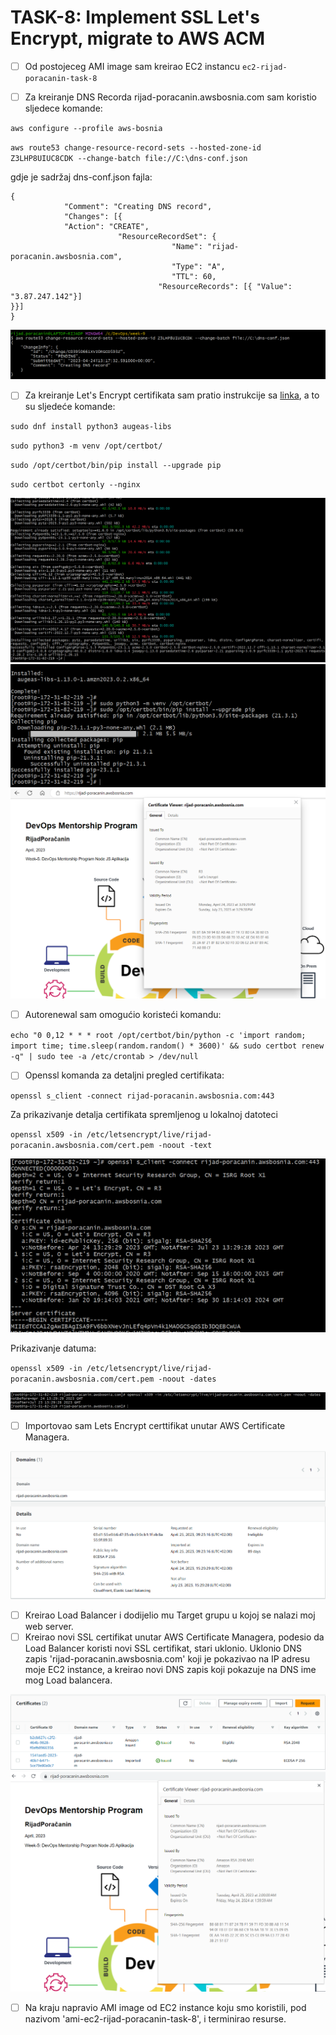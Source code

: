 # TASK-8: Implement SSL Let's Encrypt, migrate to AWS ACM 

* [ ]  Od postojeceg AMI image sam kreirao EC2 instancu `ec2-rijad-poracanin-task-8`

* [ ]  Za kreiranje DNS Recorda rijad-poracanin.awsbosnia.com sam koristio sljedece komande:

``
aws configure --profile aws-bosnia
``

``aws route53 change-resource-record-sets --hosted-zone-id Z3LHP8UIUC8CDK --change-batch file://C:\dns-conf.json``

gdje je sadržaj dns-conf.json fajla:

```
{
            "Comment": "Creating DNS record",
            "Changes": [{
            "Action": "CREATE",
                        "ResourceRecordSet": {
                                    "Name": "rijad-poracanin.awsbosnia.com",
                                    "Type": "A",
                                    "TTL": 60,
                                 "ResourceRecords": [{ "Value": "3.87.247.142"}]
}}]
}
```

![s1](Screenshots/CreatingDNSRecord.PNG)


* [ ] Za kreiranje Let's Encrypt certifikata sam pratio instrukcije sa [linka](https://certbot.eff.org/instructions?ws=nginx&os=pip), a to su sljedeće komande:

`sudo dnf install python3 augeas-libs`

`sudo python3 -m venv /opt/certbot/`

`sudo /opt/certbot/bin/pip install --upgrade pip`

`sudo certbot certonly --nginx`

![s1](Screenshots/InstallCertbot.PNG)
![s1](Screenshots/Pip-installation.PNG)
![s1](Screenshots/Certificate.PNG)


* [ ] Autorenewal sam omogućio koristeći komandu:

`echo "0 0,12 * * * root /opt/certbot/bin/python -c 'import random; import time; time.sleep(random.random() * 3600)' && sudo certbot renew -q" | sudo tee -a /etc/crontab > /dev/null`


* [ ] Openssl komanda za detaljni pregled certifikata:

`openssl s_client -connect rijad-poracanin.awsbosnia.com:443`

Za prikazivanje detalja certifikata spremljenog u lokalnoj datoteci

`openssl x509 -in /etc/letsencrypt/live/rijad-poracanin.awsbosnia.com/cert.pem -noout -text`

![s1](Screenshots/OpenSSL-details.PNG)

Prikazivanje datuma:

`openssl x509 -in /etc/letsencrypt/live/rijad-poracanin.awsbosnia.com/cert.pem -noout -dates`

![s1](Screenshots/OpenSSL-dates.PNG)

* [ ] Importovao sam Lets Encrypt certtifikat unutar AWS Certificate Managera.

![s1](Screenshots/Imported-in-CertManager.PNG)

* [ ] Kreirao Load Balancer i dodijelio mu Target grupu u kojoj se nalazi moj web server.
* [ ] Kreirao novi SSL certifikat unutar AWS Certificate Managera, podesio da Load Balancer koristi novi SSL certifikat, stari uklonio.
Uklonio DNS zapis 'rijad-poracanin.awsbosnia.com' koji je pokazivao na IP adresu moje EC2 instance, a kreirao novi DNS zapis koji pokazuje na DNS ime mog Load balancera.

![s1](Screenshots/AWSCertManager.PNG)
![s1](Screenshots/Cert-Amazon.PNG)

* [ ] Na kraju napravio AMI image od EC2 instance koju smo koristili, pod nazivom 'ami-ec2-rijad-poracanin-task-8', i terminirao resurse.
